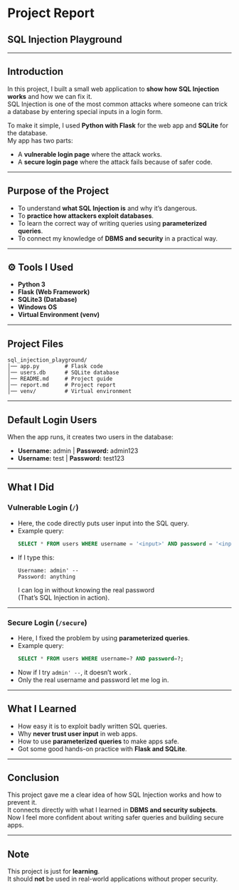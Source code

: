 #  Project Report  
## SQL Injection Playground

---

##  Introduction
In this project, I built a small web application to **show how SQL Injection works** and how we can fix it.  
SQL Injection is one of the most common attacks where someone can trick a database by entering special inputs in a login form.  

To make it simple, I used **Python with Flask** for the web app and **SQLite** for the database.  
My app has two parts:  
- A **vulnerable login page** where the attack works.  
- A **secure login page** where the attack fails because of safer code.  

---

##  Purpose of the Project
- To understand **what SQL Injection is** and why it’s dangerous.  
- To **practice how attackers exploit databases**.  
- To learn the correct way of writing queries using **parameterized queries**.  
- To connect my knowledge of **DBMS and security** in a practical way.  

---

## ⚙ Tools I Used
- **Python 3**  
- **Flask (Web Framework)**  
- **SQLite3 (Database)**  
- **Windows OS**  
- **Virtual Environment (venv)**  

---

##  Project Files
```
sql_injection_playground/
│── app.py        # Flask code
│── users.db      # SQLite database
│── README.md     # Project guide
│── report.md     # Project report
│── venv/         # Virtual environment
```

---

##  Default Login Users
When the app runs, it creates two users in the database:

- **Username:** admin | **Password:** admin123  
- **Username:** test  | **Password:** test123  

---

##  What I Did

###  Vulnerable Login (`/`)
- Here, the code directly puts user input into the SQL query.  
- Example query:
  ```sql
  SELECT * FROM users WHERE username = '<input>' AND password = '<input>';
  ```
- If I type this:
  ```
  Username: admin' --
  Password: anything
  ```
  I can log in without knowing the real password  
  (That’s SQL Injection in action).

---

###  Secure Login (`/secure`)
- Here, I fixed the problem by using **parameterized queries**.  
- Example query:
  ```sql
  SELECT * FROM users WHERE username=? AND password=?;
  ```
- Now if I try `admin' --`, it doesn’t work .  
- Only the real username and password let me log in.  

---

## What I Learned
- How easy it is to exploit badly written SQL queries.  
- Why **never trust user input** in web apps.  
- How to use **parameterized queries** to make apps safe.  
- Got some good hands-on practice with **Flask and SQLite**.  

---

##  Conclusion
This project gave me a clear idea of how SQL Injection works and how to prevent it.  
It connects directly with what I learned in **DBMS and security subjects**.  
Now I feel more confident about writing safer queries and building secure apps.  

---

##  Note
This project is just for **learning**.  
It should **not** be used in real-world applications without proper security.
